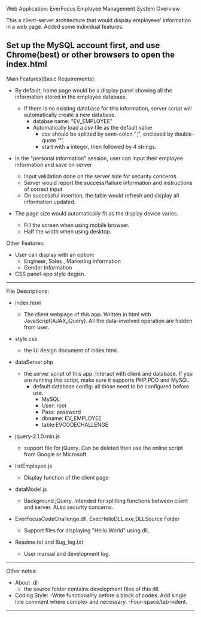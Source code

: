 Web Application: EverFocus Employee Management System Overview

This a client-server architecture that would display employees' information in a web
page. Added some individual features.

Set up the MySQL account first, and use Chrome(best) or other browsers to open the index.html
------------------------------------------------------------------------------------
Main Features(Basic Requirements):
 - By default, home page would be a display panel showing all the information stored in the employee database.
     - If there is no existing database for this information, server script will automatically create a new database.
         - databse name: "EV_EMPLOYEE"
         - Automatically load a csv file as the default value
             - csv should be splitted by semi-colon ";", enclosed by double-quote '"'.
             - start with a integer, then followed by 4 strings.

 - In the "personal information" session, user can input their employee information and save on server
     - Input validation done on the server side for security concerns.
     - Server would report the success/failure information and instructions of correct input
     - On successful insertion, the table would refresh and display all information updated.

 - The page size would automatically fit as the display device varies.
     - Fill the screen when using mobile browser.
     - Half the width when using desktop.

Other Features:
 - User can display with an option:
   - Engineer, Sales , Marketing information
   - Gender Information
 - CSS panel-app style degisn.

------------------------------------------------------------------------------------
File Descriptions:
 - index.html
   - The client webpage of this app. Written in html with JavaScript(AJAX,jQuery). All the data-involved operation are hidden from user.

 - style.css
   - the UI design document of index.html. 

 - dataServer.php
   - the server script of this app. Interact with client and database. If you are running this script, make sure it supports PHP,PDO and MySQL.
     - default database config: all those need to be configured before use.
       - MySQL
       - User: root
       - Pass: password
       - dbname: EV_EMPLOYEE
       - table:EVCODECHALLENGE

  - jquery-2.1.0.min.js
    - support file for jQuery. Can be deleted then use the online script from Google or Microsoft
  
  - listEmployee.js
    - Display function of the client page

  - dataModel.js
    - Background jQuery. Intended for splitting functions between client and server. ALso security concerns.

  - EverFocusCodeChallenge.dll, ExecHelloDLL.exe,DLLSource Folder
    - Support files for displaying "Hello World" using dll,

  - Readme.txt and Bug_log.txt
    - User manual and development log.
------------------------------------------------------------------------------------
Other notes:
   - About  .dll
     - the source folder contains development files of this dll.
   - Coding Style:
     -Write functionality before a block of codes. Add single line comment where complex and necessary. 
     -Four-space/tab indent. 
------------------------------------------------------------------------------------
